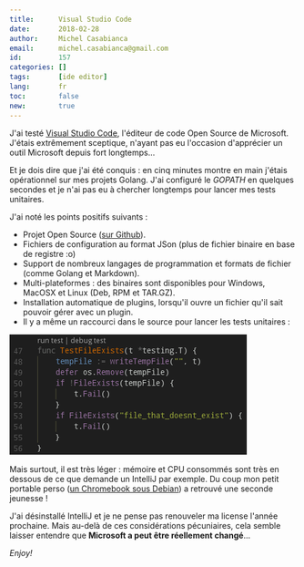```yaml
---
title:      Visual Studio Code
date:       2018-02-28
author:     Michel Casabianca
email:      michel.casabianca@gmail.com
id:         157
categories: []
tags:       [ide editor]
lang:       fr
toc:        false
new:        true
---
```


J'ai testé [Visual Studio Code](https://code.visualstudio.com/), l'éditeur de
code Open Source de Microsoft. J'étais extrêmement sceptique, n'ayant pas eu
l'occasion d'apprécier un outil Microsoft depuis fort longtemps...

<!--more-->

Et je dois dire que j'ai été conquis : en cinq minutes montre en main j'étais
opérationnel sur mes projets Golang. J'ai configuré le *GOPATH* en quelques
secondes et je n'ai pas eu à chercher longtemps pour lancer mes tests unitaires.

J'ai noté les points positifs suivants :

- Projet Open Source ([sur Github](https://github.com/Microsoft/vscode)).
- Fichiers de configuration au format JSon (plus de fichier binaire en base de
  registre :o)
- Support de nombreux langages de programmation et formats de fichier (comme
  Golang et Markdown).
- Multi-plateformes : des binaires sont disponibles pour Windows, MacOSX et
  Linux (Deb, RPM et TAR.GZ).
- Installation automatique de plugins, lorsqu'il ouvre un fichier qu'il sait
  pouvoir gérer avec un plugin.
- Il y a même un raccourci dans le source pour lancer les tests unitaires :

![](vscode-unit-test.png)

Mais surtout, il est très léger : mémoire et CPU consommés sont très en dessous
de ce que demande un IntelliJ par exemple. Du coup mon petit portable perso
([un Chromebook sous Debian](http://sweetohm.net/article/debian-jessie-acer-c720p.html))
a retrouvé une seconde jeunesse !

J'ai désinstallé IntelliJ et je ne pense pas renouveler ma license l'année
prochaine. Mais au-delà de ces considérations pécuniaires, cela semble laisser
entendre que **Microsoft a peut être réellement changé**...

*Enjoy!*

